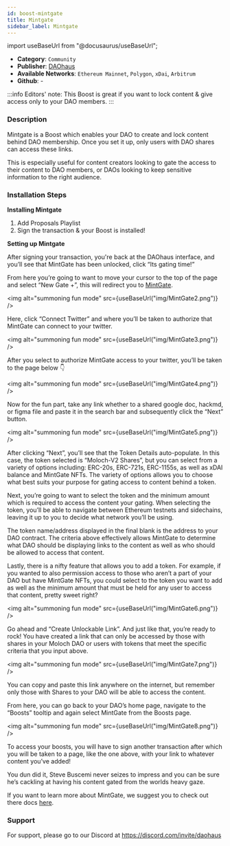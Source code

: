 ```yaml
---
id: boost-mintgate
title: Mintgate
sidebar_label: Mintgate
---
```


import useBaseUrl from "@docusaurus/useBaseUrl";


* **Category**: `Community`
* **Publisher**: [DAOhaus](https://app.daohaus.club/dao/0x64/0xef3d8c4fbb1860fceab16595db7e650cd5ad51c1)
* **Available Networks**: `Ethereum Mainnet`, `Polygon`, `xDai`, `Arbitrum`
* **Github**: -

:::info
Editors' note: This Boost is great if you want to lock content & give access only to your DAO members. 
::: 

### Description 

Mintgate is a Boost which enables your DAO to create and lock content behind DAO membership.
Once you set it up, only users with DAO shares can access these links.

This is especially useful for content creators looking to gate the access to their content to DAO members, or DAOs looking to keep sensitive information to the right audience.

### Installation Steps 

**Installing Mintgate**
1. Add Proposals Playlist
2. Sign the transaction & your Boost is installed! 

**Setting up Mintgate**

After signing your transaction, you're back at the DAOhaus interface, and you’ll see that MintGate has been unlocked, click “Its gating time!”

From here you’re going to want to move your cursor to the top of the page and select “New Gate +”, this will redirect you to [MintGate](https://mintgate.app).

<img alt="summoning fun mode" src={useBaseUrl("img/MintGate2.png")} />

Here, click “Connect Twitter” and where you’ll be taken to authorize that MintGate can connect to your twitter.

<img alt="summoning fun mode" src={useBaseUrl("img/MintGate3.png")} />

After you  select to authorize MintGate access to your twitter, you’ll be taken to the page below 👇

<img alt="summoning fun mode" src={useBaseUrl("img/MintGate4.png")} />

Now for the fun part, take any link whether to a shared google doc, hackmd, or figma file and paste it in the search bar and subsequently click the “Next” button.  

<img alt="summoning fun mode" src={useBaseUrl("img/MintGate5.png")} />

After clicking “Next”, you’ll see that the Token Details auto-populate.  In this case, the token selected is “Moloch-V2 Shares”, but you can select from a variety of options including: ERC-20s, ERC-721s, ERC-1155s, as well as xDAI balance and MintGate NFTs.  The variety of options allows you to choose what best suits your purpose for gating access to content behind a token.  

Next, you’re going to want to select the token and the minimum amount which is required to access the content your gating.  When selecting the token, you’ll be able to navigate between Ethereum testnets and sidechains, leaving it up to you to decide what network you’ll be using.  

The token name/address displayed in the final blank is the address to your DAO contract.  The criteria above effectively allows MintGate to determine what DAO should be displaying links to the content as well as who should be allowed to access that content. 

Lastly, there is a nifty feature that allows you to add a token.  For example, if you wanted to also permission access to those who aren’t a part of your DAO but have MintGate NFTs, you could select to the token you want to add as well as the minimum amount that must be held for any user to access that content, pretty sweet right?

<img alt="summoning fun mode" src={useBaseUrl("img/MintGate6.png")} />

Go ahead and “Create Unlockable Link”. And just like that, you’re ready to rock!  You have created a link that can only be accessed by those with shares in your Moloch DAO or users with tokens that meet the specific criteria that you input above. 

<img alt="summoning fun mode" src={useBaseUrl("img/MintGate7.png")} />

You can copy and paste this link anywhere on the internet, but remember only those with Shares to your DAO will be able to access the content.

From here, you can go back to your DAO’s home page, navigate to the “Boosts” tooltip and again select MintGate from the Boosts page.

<img alt="summoning fun mode" src={useBaseUrl("img/MintGate8.png")} />

To access your boosts, you will have to sign another transaction after which you will be taken to a page, like the one above, with your link to whatever content you’ve added! 

You dun did it, Steve Buscemi never seizes to impress and you can be sure he’s cackling at having his content gated from the worlds heavy gaze.

If you want to learn more about MintGate, we suggest you to check out there docs [here](https://mintgate.gitbook.io/mintgate-docs/).


### Support 

For support, please go to our Discord at https://discord.com/invite/daohaus
